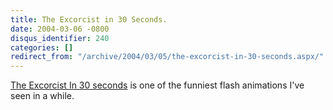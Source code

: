 ```yaml
---
title: The Excorcist in 30 Seconds.
date: 2004-03-06 -0800
disqus_identifier: 240
categories: []
redirect_from: "/archive/2004/03/05/the-excorcist-in-30-seconds.aspx/"
---
```


[The Excorcist In 30
seconds](http://www.angryalien.com/0204/exorcistbunnies.html "The Excorcist In 30 seconds")
is one of the funniest flash animations I've seen in a while.

